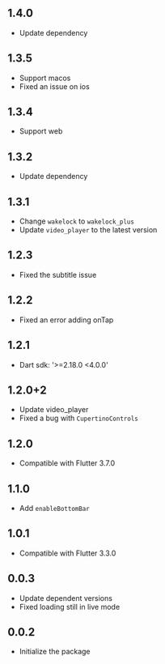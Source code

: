 ## 1.4.0

* Update dependency

## 1.3.5

* Support macos
* Fixed an issue on ios

## 1.3.4

* Support web

## 1.3.2

* Update dependency

## 1.3.1

* Change `wakelock` to `wakelock_plus`
* Update `video_player` to the latest version

## 1.2.3

* Fixed the subtitle issue

## 1.2.2

* Fixed an error adding onTap

## 1.2.1

* Dart sdk: '>=2.18.0 <4.0.0'

## 1.2.0+2

* Update video_player
* Fixed a bug with `CupertinoControls`

## 1.2.0

* Compatible with Flutter 3.7.0

## 1.1.0

* Add `enableBottomBar`

## 1.0.1

* Compatible with Flutter 3.3.0

## 0.0.3

* Update dependent versions
* Fixed loading still in live mode

## 0.0.2

* Initialize the package